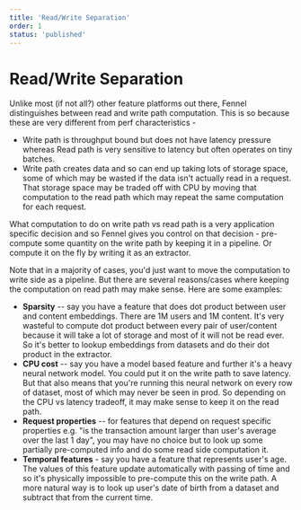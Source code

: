 ```yaml
---
title: 'Read/Write Separation'
order: 1
status: 'published'
---
```


# Read/Write Separation

Unlike most (if not all?) other feature platforms out there, Fennel distinguishes between read and write path computation. This is so because these are very different from perf characteristics -&#x20;

* Write path is throughput bound but does not have latency pressure whereas Read path is very sensitive to latency but often operates on tiny batches.&#x20;
* Write path creates data and so can end up taking lots of storage space, some of which may be wasted if the data isn't actually read in a request. That storage space may be traded off with CPU by moving that computation to the read path which may repeat the same computation for each request.

What computation to do on write path vs read path is a very application specific decision and so Fennel gives you control on that decision - pre-compute some quantity on the write path by keeping it in a pipeline. Or compute it on the fly by writing it as an extractor.&#x20;

Note that in a majority of cases, you'd just want to move the computation to write side as a pipeline. But there are several reasons/cases where keeping the computation on read path may make sense. Here are some examples:

* **Sparsity** -- say you have a feature that does dot product between user and content embeddings. There are 1M users and 1M content. It's very wasteful to compute dot product between every pair of user/content because it will take a lot of storage and most of it will not be read ever. So it's better to lookup embeddings from datasets and do their dot product in the extractor.
* **CPU cost** -- say you have a model based feature and further it's a heavy neural network model. You could put it on the write path to save latency. But that also means that you're running this neural network on every row of dataset, most of which may never be seen in prod. So depending on the CPU vs latency tradeoff, it may make sense to keep it on the read path.&#x20;
* **Request properties** -- for features that depend on request specific properties e.g. "is the transaction amount larger than user's average over the last 1 day", you may have no choice but to look up some partially pre-computed info and do some read side computation it.&#x20;
* **Temporal features** - say you have a feature that represents user's age. The values of this feature update automatically with passing of time and so it's physically impossible to pre-compute this on the write path. A more natural way is to look up user's date of birth from a dataset and subtract that from the current time.
